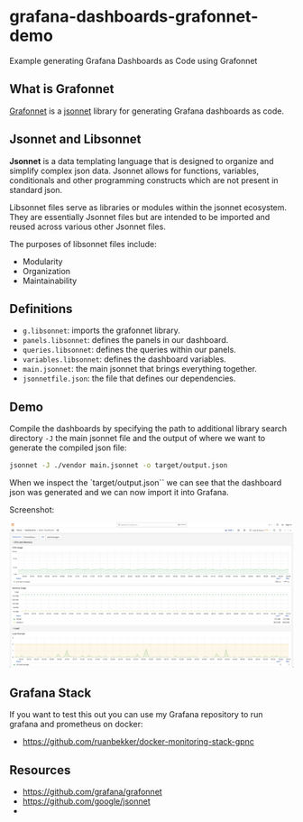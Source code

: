 # grafana-dashboards-grafonnet-demo
Example generating Grafana Dashboards as Code using Grafonnet

## What is Grafonnet

[Grafonnet](https://github.com/grafana/grafonnet) is a [jsonnet](https://github.com/google/jsonnet) library for generating Grafana dashboards as code.

## Jsonnet and Libsonnet

**Jsonnet** is a data templating language that is designed to organize and simplify complex json data. Jsonnet allows for functions, variables, conditionals and other programming constructs which are not present in standard json.

Libsonnet files serve as libraries or modules within the jsonnet ecosystem. They are essentially Jsonnet files but are intended to be imported and reused across various other Jsonnet files.

The purposes of libsonnet files include:

- Modularity
- Organization
- Maintainability

## Definitions

- `g.libsonnet`: imports the grafonnet library.
- `panels.libsonnet`: defines the panels in our dashboard.
- `queries.libsonnet`: defines the queries within our panels.
- `variables.libsonnet`: defines the dashboard variables.
- `main.jsonnet`: the main jsonnet that brings everything together.
- `jsonnetfile.json`: the file that defines our dependencies.

## Demo

Compile the dashboards by specifying the path to additional library search directory `-J` the main jsonnet file and the output of where we want to generate the compiled json file:

```bash
jsonnet -J ./vendor main.jsonnet -o target/output.json
```

When we inspect the `target/output.json`` we can see that the dashboard json was generated and we can now import it into Grafana.

Screenshot:

![](./assets/grafonnet-dashboard-screenshot.jpg)

## Grafana Stack

If you want to test this out you can use my Grafana repository to run grafana and prometheus on docker:

- https://github.com/ruanbekker/docker-monitoring-stack-gpnc

## Resources

- https://github.com/grafana/grafonnet
- https://github.com/google/jsonnet
- 